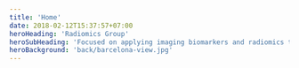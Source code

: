 ```yaml
---
title: 'Home'
date: 2018-02-12T15:37:57+07:00
heroHeading: 'Radiomics Group'
heroSubHeading: 'Focused on applying imaging biomarkers and radiomics to cancer discovery, our efforts center on advancing precision imaging in personalized medicine towards ultimately improving outcomes for cancer patients.'
heroBackground: 'back/barcelona-view.jpg'
---
```

